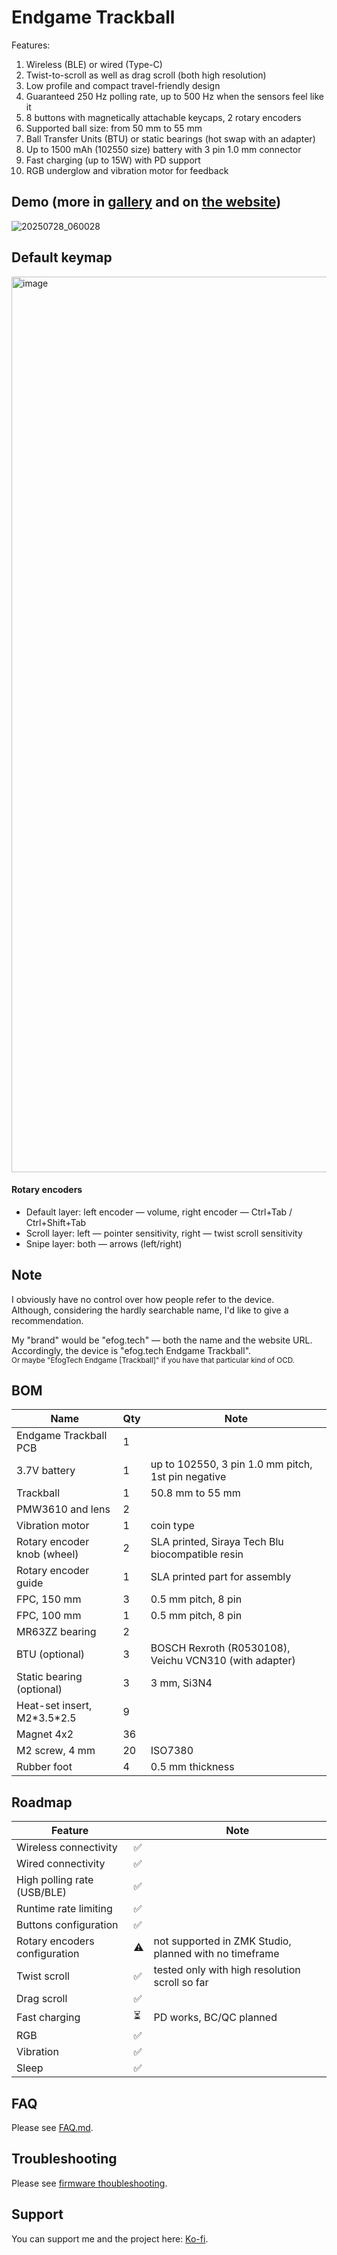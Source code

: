 # Endgame Trackball

Features:
1. Wireless (BLE) or wired (Type-C)
2. Twist-to-scroll as well as drag scroll (both high resolution)
3. Low profile and compact travel-friendly design
4. Guaranteed 250 Hz polling rate, up to 500 Hz when the sensors feel like it 
5. 8 buttons with magnetically attachable keycaps, 2 rotary encoders
6. Supported ball size: from 50 mm to 55 mm
7. Ball Transfer Units (BTU) or static bearings (hot swap with an adapter)
8. Up to 1500 mAh (102550 size) battery with 3 pin 1.0 mm connector
9. Fast charging (up to 15W) with PD support
10. RGB underglow and vibration motor for feedback 

## Demo (more in [gallery](./GALLERY.md) and on [the website](https://efog.tech/docs/colors))

![20250728_060028](https://github.com/user-attachments/assets/f433f68a-cfca-4bec-8bcd-85bc274544f8)

## Default keymap
<img width="1019" height="1433" alt="image" src="https://github.com/user-attachments/assets/ebd90b19-f67b-476b-aada-9e1eebda6d00" />

#### Rotary encoders
- Default layer: left encoder — volume, right encoder — Ctrl+Tab / Ctrl+Shift+Tab
- Scroll layer: left — pointer sensitivity, right — twist scroll sensitivity
- Snipe layer: both — arrows (left/right)

## Note

I obviously have no control over how people refer to the device.  
Although, considering the hardly searchable name, I'd like to give a recommendation.  

My "brand" would be "efog.tech" — both the name and the website URL.  
Accordingly, the device is "efog.tech Endgame Trackball".  
<sub>Or maybe "EfogTech Endgame \[Trackball\]" if you have that particular kind of OCD.</sub> 

## BOM

| Name                             | Qty | Note                                                                 |
|----------------------------------|-----|----------------------------------------------------------------------|
| Endgame Trackball PCB            | 1   |                                                                      |
| 3.7V battery                     | 1   | up to 102550, 3 pin 1.0 mm pitch, 1st pin negative                   |
| Trackball                        | 1   | 50.8 mm to 55 mm                                                     |
| PMW3610 and lens                 | 2   |                                                                      |
| Vibration motor                  | 1   | coin type                                                            |
| Rotary encoder knob (wheel)      | 2   | SLA printed, Siraya Tech Blu biocompatible resin                     |
| Rotary encoder guide             | 1   | SLA printed part for assembly                                        |
| FPC, 150 mm                      | 3   | 0.5 mm pitch, 8 pin                                                  |
| FPC, 100 mm                      | 1   | 0.5 mm pitch, 8 pin                                                  |
| MR63ZZ bearing                   | 2   |                                                                      |
| BTU (optional)                   | 3   | BOSCH Rexroth (R0530108), Veichu VCN310 (with adapter)               |
| Static bearing (optional)        | 3   | 3 mm, Si3N4                                                          |
| Heat-set insert, M2\*3.5*2.5     | 9   |                                                                      |
| Magnet 4x2                       | 36  |                                                                      |
| M2 screw, 4 mm                   | 20  | ISO7380                                                              |
| Rubber foot                      | 4   | 0.5 mm thickness                                                     |

## Roadmap

| Feature                       |       | Note |
|-------------------------------|-------|------|
| Wireless connectivity         | ✅    |      |
| Wired connectivity            | ✅    |      |
| High polling rate (USB/BLE)   | ✅    |      |
| Runtime rate limiting         | ✅    |      |
| Buttons configuration         | ✅    |      |
| Rotary encoders configuration | ⚠️    | not supported in ZMK Studio, planned with no timeframe |
| Twist scroll                  | ✅    | tested only with high resolution scroll so far |
| Drag scroll                   | ✅    |      |
| Fast charging                 | ⏳    | PD works, BC/QC planned |
| RGB                           | ✅    |      |
| Vibration                     | ✅    |      |
| Sleep                         | ✅    |      |

## FAQ
Please see [FAQ.md](./FAQ.md).

## Troubleshooting
Please see [firmware thoubleshooting](https://github.com/efogtech/endgame-trackball-firmware/?tab=readme-ov-file#troubleshooting).

## Support

You can support me and the project here: [Ko-fi](https://ko-fi.com/efogdev).
